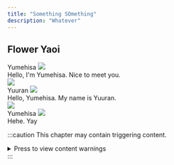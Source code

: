 ```yaml
---
title: "Something SOmething"
description: "Whatever"
---
```

## Flower Yaoi

<div class="icon"><span class="name">Yumehisa</span>
<img src="/tasohote-tsubomi/src/assets/icons/logicon_yumehisa_b.png">
</div>
<div class="text">
Hello, I'm Yumehisa. Nice to meet you.
</div>

<div class="line">
<img src="/tasohote-tsubomi/src/assets/missionpass_item_line.png">
</div>

<div class="icon"><span class="name">Yuuran</span>
<img src="/tasohote-tsubomi/src/assets/icons/logicon_yuran_b.png">
</div>
<div class="text">
Hello, Yumehisa. My name is Yuuran.
</div>

<div class="line">
<img src="/tasohote-tsubomi/src/assets/missionpass_item_line.png">
</div>

<div class="icon"><span class="name">Yumehisa</span>
<img src="/tasohote-tsubomi/src/assets/icons/logicon_yumehisa_b.png">
</div>
<div class="text">
Hehe. Yay
</div>

:::caution
This chapter may contain triggering content.
<details>
<summary> Press to view content warnings </summary>
- thing
</details>
:::